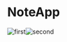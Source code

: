 # NoteApp
![first](https://user-images.githubusercontent.com/87268797/214246980-d3737b00-e9a1-480d-97fb-c007cd16b0e2.jpeg)![second](https://user-images.githubusercontent.com/87268797/214247002-079d7d5c-08ac-4ce4-a80d-cb74b0440027.jpeg)
